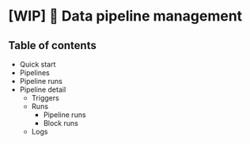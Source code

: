 # [WIP] 📡 Data pipeline management

## Table of contents

- Quick start
- Pipelines
- Pipeline runs
- Pipeline detail
    - Triggers
    - Runs
        - Pipeline runs
        - Block runs
    - Logs
